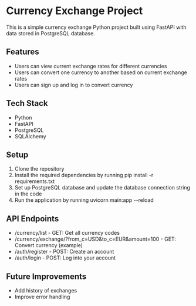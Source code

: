 
# Currency Exchange Project

This is a simple currency exchange Python project built using FastAPI with data stored in PostgreSQL database.

## Features
- Users can view current exchange rates for different currencies
- Users can convert one currency to another based on current exchange rates
- Users can sign up and log in to convert currency

## Tech Stack
- Python
- FastAPI
- PostgreSQL
- SQLAlchemy

## Setup
1. Clone the repository
2. Install the required dependencies by running pip install -r requirements.txt
3. Set up PostgreSQL database and update the database connection string in the code
4. Run the application by running uvicorn main:app --reload

## API Endpoints

- /currency/list - GET: Get all currency codes
- /currency/exchange/?from_c=USD&to_c=EUR&amount=100 - GET: Convert currency (example)
- /auth/register - POST: Create an account
- /auth/login - POST: Log into your account

## Future Improvements
- Add history of exchanges
- Improve error handling
